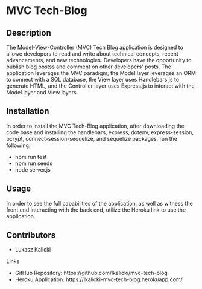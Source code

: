 # MVC Tech-Blog

## Description 

The Model-View-Controller (MVC) Tech Blog application is designed to allowe developers to read and write about technical concepts, recent advancements, and new technologies. Developers have the opportunity to publish blog postss and comment on other developers' posts. The application leverages the MVC paradigm; the Model layer leverages an ORM to connect with a SQL database, the View layer uses Handlebars.js to generate HTML, and the Controller layer uses Express.js to interact with the Model layer and View layers. 

## Installation

In order to install the MVC Tech-Blog application, after downloading the code base and installing the handlebars, express, dotenv, express-session, bcrypt, connect-session-sequelize, and sequelize packages, run the following:

- npm run test
- npm run seeds
- node server.js

## Usage 

In order to see the full capabilities of the application, as well as witness the front end interacting with the back end, utilize the Heroku link to use the application. 

## Contributors

- Lukasz Kalicki 

Links
<ul>
    <li>
    GitHub Repository: https://github.com/lkalicki/mvc-tech-blog
    </li>
    <li>
    Heroku Application: https://lkalicki-mvc-tech-blog.herokuapp.com/
    </li>
</ul>